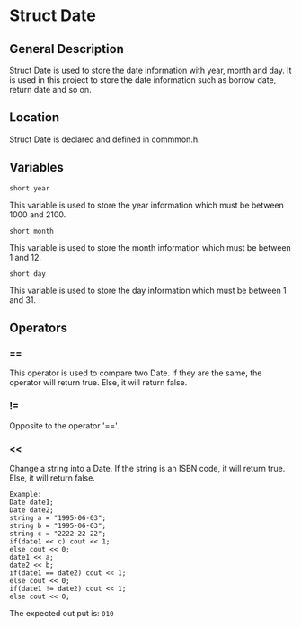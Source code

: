 # Struct Date
## General Description
Struct Date is used to store the date information with year, month and day. It is used in this project to store the date information such as borrow date, return date and so on.
## Location
Struct Date is declared and defined in commmon.h.
## Variables
    short year  
This variable is used to store the year information which must be between 1000 and 2100.  

    short month  
This variable is used to store the month information which must be between 1 and 12.    

    short day  
This variable is used to store the day information which must be between 1 and 31.  
## Operators
### ==
This operator is used to compare two Date. If they are the same, the operator will return true. Else, it will return false.  
### != 
Opposite to the operator '=='.  
### <<  
Change a string into a Date. If the string is an ISBN code, it will return true. Else, it will return false.  

    Example:  
    Date date1;  
    Date date2;  
    string a = "1995-06-03";  
    string b = "1995-06-03";  
    string c = "2222-22-22";  
    if(date1 << c) cout << 1;  
    else cout << 0;  
    date1 << a;  
    date2 << b;  
    if(date1 == date2) cout << 1;  
    else cout << 0;  
    if(date1 != date2) cout << 1;  
    else cout << 0;  
The expected out put is: `010`